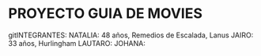 # PROYECTO GUIA DE MOVIES
 gitINTEGRANTES: 
 NATALIA: 48 años, Remedios de Escalada, Lanus
 JAIRO: 33 años, Hurlingham
 LAUTARO:
 JOHANA:
 